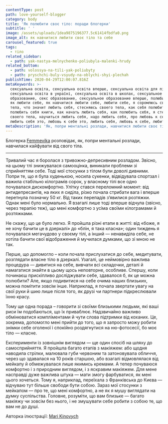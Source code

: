 ```yaml
---
contentType: post
path: love-yourself-blogger
category: body
title: 'Як полюбити своє тіло: поради блогерки'
subtitle: ' '
image: /assets/uploads/1dea9875196377.5c61414fbdfa0.png
image_alt: як навчитися любити своє тіло та себе
carousel_featured: true
tags:
  - тіло
related_sidebar:
  - path: yak-nastya-melnychenko-poliubyla-malenki-hrudy
related_bottom:
  - path: volossya-na-tili-yak-poliubyty
  - path: pryschchi-buly-vsyudy-na-oblychi-shyi-plechah
publishTime: 2020-04-29T12:00:07.816Z
metaKeywords: >-
  сексуальна освіта, сексуальна освіта вперше, сексуальна освіта для підлітків,
  сексуальна освіта в україні, сексуальна освіта в школах, сексуальное
  образование, секс образование, сексуальное образование вперше, полюбити себе,
  як любити себе, як навчитися любити себе, любити себе, я соромлюсь своего
  тела, что значит любить себя, стесняюсь своего тела, как себя полюбить, как
  полюбить себя книги, как начать любить себя, как полюбить себя, я стесняюсь
  своего тела, научиться любить себя, надо любить себя, про любовь к себе, 
  любить себя это, любовь к себе это, любить себя, любовь к себе, любите себя
metaDescription: 'Як, попри ментальні розлади, навчитися любити своє тіло.'
---
```

Блогерка [Femmevika](https://www.instagram.com/femmevika/) розповідає, як, попри ментальні розлади, навчилася кайфувати від свого тіла.

- - -

Тривалий час я боролася з тривожно-депресивним розладом. Звісно, на цьому тлі знижувалася самооцінка, виникали проблеми зі сприйняттям себе. Тоді мої стосунки з тілом були доволі дивними. Попри те, що я була худенькою, носила сукенки, відвідувала спортзал і важила стабільно кілограмів сорок, у власному тілі все одно почувалася дискомфортно. Улітку стався переломний момент: від антидепресантів, на яких я сиділа, різко почала стрибати вага і вперше перетнула позначку 50 кг. Від таких перепадів з’явилися розтяжки. Однак мені було нормально. Я взагалі лише тоді вперше відчула (звісно, через терапію теж), що мені комфортно з усіма своїми кілограмами й розтяжками. 

Не скажу, що це було легко. Я пройшла різні етапи в житті: від «боже, я не хочу бачити це в дзеркалі» до «блін, я така класна»; один тиждень я почувалася мегачудово у своєму тілі, а інший — ненавиділа себе, не хотіла бачити свої відображення й мучилася думками, що зі мною не так.

Перше, що допомогло – коли почала прислухатися до себе, медитувати, розглядати власне тіло в дзеркалі. Узагалі, це неймовірно важлива процедура — дивитися на себе, вивчати всі складочки, деталі й намагатися знайти в цьому щось неповторне, особливе. Спершу, коли починаєш прискіпливо досліджувати себе, здавалося б, як це можна полюбити? Але, якщо подивитися на себе очима наших близьких, можна помітити зовсім інше. Наприклад, я почала звертати увагу на свої руки й шию лише після того, як друзі чи партнери підкреслювали їхню красу.

Тому ще одна порада – говорити зі своїми близькими людьми, які ваші риси їм подобаються, що їх приваблює. Надзвичайно важливо обмінюватися компліментами й чути слова підтримки від коханих. Це, зокрема, допомогло мені прийти до того, що я запросто можу робити знімки себе оголеної і спокійно роздягнутися на ню-фотосесії, бо моє тіло — класне.

Експерименти із зовнішнім виглядом — ще один спосіб на шляху до самосприйняття. Я пройшла багато етапів з макіяжем: або щодня наводила стрілки, малювала губи червоним та затоновувала обличчя, через що здавалася на 10 років старшою, або взагалі відмовлялася від мейкапу й обмежувалася лише якимись кремами. А тепер почуваюся комфортно і з природним виглядом, і з яскравим макіяжем. Для мене насправді дуже важлива штука — мати змогу фарбуватися, як мені цього хочеться. Тому я, наприклад, переїхала з Франківська до Києва — відчуваю тут більше свободи бути собою. Зараз мої стосунки з мейкапом — про те, що мені комфортно, а не як я мушу виглядати на думку суспільства. Головне, розуміти, що вам близьке — багато макіяжу чи зовсім без нього, і не змушувати себе робити з собою те, що вам не до душі.



Авторка ілюстрації: [Mari Kinovych](https://www.instagram.com/marikinoo/)
